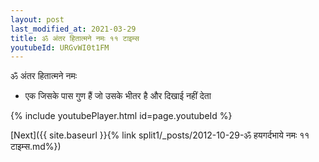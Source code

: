 ```yaml
---
layout: post
last_modified_at: 2021-03-29
title: ॐ अंतर हितात्मने नमः ११ टाइम्स
youtubeId: URGvWI0t1FM
---
```

 
 
 ॐ अंतर हितात्मने नमः  
 
 -  एक जिसके पास गुण हैं जो उसके भीतर है और दिखाई नहीं देता 
 
  
 
  
 
 
 
 
 
 


{% include youtubePlayer.html id=page.youtubeId %}
 
[Next]({{ site.baseurl }}{% link  split1/_posts/2012-10-29-ॐ हयगर्दभाये नमः ११ टाइम्स.md%})
 
